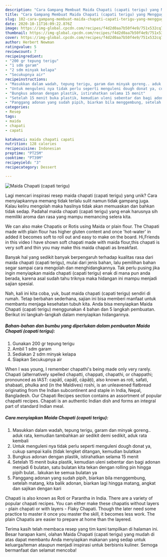 ```yaml
---
description: "Cara Gampang Membuat Maida Chapati (capati terigu) yang Menggugah Selera"
title: "Cara Gampang Membuat Maida Chapati (capati terigu) yang Menggugah Selera"
slug: 102-cara-gampang-membuat-maida-chapati-capati-terigu-yang-menggugah-selera
date: 2020-10-11T16:09:22.876Z
image: https://img-global.cpcdn.com/recipes/f4d2d0aa7b50f4e9/751x532cq70/maida-chapati-capati-terigu-foto-resep-utama.jpg
thumbnail: https://img-global.cpcdn.com/recipes/f4d2d0aa7b50f4e9/751x532cq70/maida-chapati-capati-terigu-foto-resep-utama.jpg
cover: https://img-global.cpcdn.com/recipes/f4d2d0aa7b50f4e9/751x532cq70/maida-chapati-capati-terigu-foto-resep-utama.jpg
author: Herbert Newman
ratingvalue: 5
reviewcount: 7
recipeingredient:
- "200 gr tepung terigu"
- "1 sdm garam"
- "2 sdm minyak kelapa"
- "Secukupnya air"
recipeinstructions:
- "Masukkan dalam wadah, tepung terigu, garam dan minyak goreng.. aduk rata, kemudian tambahkan air sedikit demi sedikit, aduk rata kembali"
- "Untuk menguleni nya tidak perlu seperti menguleni dough donat ya, cukup sampai kalis (tidak lengket ditangan, kemudian bulatkan"
- "Bungkus adonan dengan plastik, istirahatkan selama 15 menit"
- "Setelah 15 menit buka plastik, kemudian uleni sebentar dan bagi adonan menjadi 6 bulatan, satu bulatan kita tekan dengan rolling pin hingga pipih bulat.. lakukan ke semua bulatan ya"
- "Panggang adonan yang sudah pipih, biarkan bila menggembung, setelah matang, kita balik adonan, biarkan lagi hingga matang, angkat dan sajikan dengan kari"
categories:
- Resep
tags:
- maida
- chapati
- capati

katakunci: maida chapati capati 
nutrition: 128 calories
recipecuisine: Indonesian
preptime: "PT25M"
cooktime: "PT39M"
recipeyield: "3"
recipecategory: Dessert

---
```



![Maida Chapati (capati terigu)](https://img-global.cpcdn.com/recipes/f4d2d0aa7b50f4e9/751x532cq70/maida-chapati-capati-terigu-foto-resep-utama.jpg)

Lagi mencari inspirasi resep maida chapati (capati terigu) yang unik? Cara menyiapkannya memang tidak terlalu sulit namun tidak gampang juga. Kalau keliru mengolah maka hasilnya tidak akan memuaskan dan bahkan tidak sedap. Padahal maida chapati (capati terigu) yang enak harusnya sih memiliki aroma dan rasa yang mampu memancing selera kita.

We can also make Chapatis or Rotis using Maida or plain flour. The Chapati made with plain flour has higher gluten content and once &#39;hot-water&#39; in added it becomes soft to roll out and easy to make on the board. Hi,Friends in this video I have shown soft chapati made with maida flour,this chapati is very soft and thin you may make this maida chapati as breakfast.

Banyak hal yang sedikit banyak berpengaruh terhadap kualitas rasa dari maida chapati (capati terigu), mulai dari jenis bahan, lalu pemilihan bahan segar sampai cara mengolah dan menghidangkannya. Tak perlu pusing jika ingin menyiapkan maida chapati (capati terigu) enak di mana pun anda berada, karena asal sudah tahu triknya maka hidangan ini mampu menjadi sajian spesial.


Nah, kali ini kita coba, yuk, buat maida chapati (capati terigu) sendiri di rumah. Tetap berbahan sederhana, sajian ini bisa memberi manfaat untuk membantu menjaga kesehatan tubuh kita. Anda bisa menyiapkan Maida Chapati (capati terigu) menggunakan 4 bahan dan 5 langkah pembuatan. Berikut ini langkah-langkah dalam menyiapkan hidangannya.

<!--inarticleads1-->

##### Bahan-bahan dan bumbu yang diperlukan dalam pembuatan Maida Chapati (capati terigu):

1. Gunakan 200 gr tepung terigu
1. Ambil 1 sdm garam
1. Sediakan 2 sdm minyak kelapa
1. Siapkan Secukupnya air


When I was young, I remember chapathi&#39;s being made only very rarely. Chapati (alternatively spelled chapatti, chappati, chapathi, or chappathi; pronounced as IAST: capātī, capāṭī, cāpāṭi), also known as roti, safati, shabaati, phulka and (in the Maldives) roshi, is an unleavened flatbread originating from the Indian subcontinent and staple in India, Nepal, Bangladesh. Our Chapati Recipes section contains an assortment of popular chapatti recipes. Chapati is an authentic Indian dish and forms an integral part of standard Indian meal. 

<!--inarticleads2-->

##### Cara menyiapkan Maida Chapati (capati terigu):

1. Masukkan dalam wadah, tepung terigu, garam dan minyak goreng.. aduk rata, kemudian tambahkan air sedikit demi sedikit, aduk rata kembali
1. Untuk menguleni nya tidak perlu seperti menguleni dough donat ya, cukup sampai kalis (tidak lengket ditangan, kemudian bulatkan
1. Bungkus adonan dengan plastik, istirahatkan selama 15 menit
1. Setelah 15 menit buka plastik, kemudian uleni sebentar dan bagi adonan menjadi 6 bulatan, satu bulatan kita tekan dengan rolling pin hingga pipih bulat.. lakukan ke semua bulatan ya
1. Panggang adonan yang sudah pipih, biarkan bila menggembung, setelah matang, kita balik adonan, biarkan lagi hingga matang, angkat dan sajikan dengan kari


Chapati is also known as Roti or Parantha in India. There are a variety of popular chapati recipes. You can either make these chapatis without layers - plain chapati or with layers - Flaky Chapati. Though the later need some practice to master it once you master the skill, it becomes less work. The plain Chapatis are easier to prepare at home than the layered. 

Terima kasih telah membaca resep yang tim kami tampilkan di halaman ini. Besar harapan kami, olahan Maida Chapati (capati terigu) yang mudah di atas dapat membantu Anda menyiapkan makanan yang sedap untuk keluarga/teman ataupun menjadi inspirasi untuk berbisnis kuliner. Semoga bermanfaat dan selamat mencoba!
